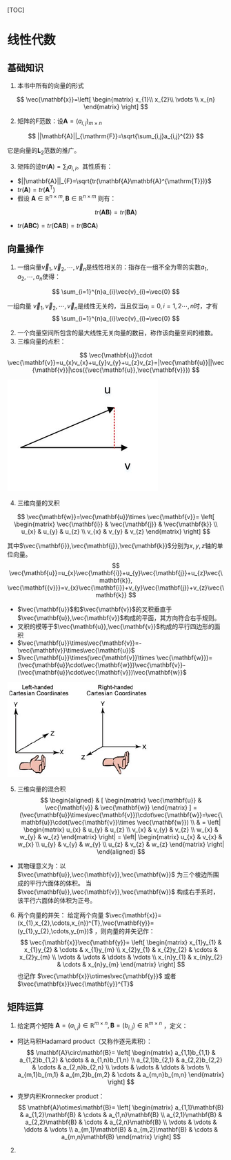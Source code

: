 [TOC]

# 线性代数

## 基础知识

1. 本书中所有的向量的形式

$$
\vec{\mathbf{x}}=\left[ \begin{matrix} x_{1}\\ x_{2}\\ \vdots \\ x_{n} \end{matrix} \right]
$$



2. 矩阵的$\mathrm{F}$范数：设$\mathbf{A}=(a_{i,j})_{m \times n}$

$$
||\mathbf{A}||_{\mathrm{F}}=\sqrt{\sum_{i,j}a_{i,j}^{2}}
$$

它是向量的$\mathbf{L}_{2}$范数的推广。

3. 矩阵的迹$tr(\mathbf{A})=\sum_{i}a_{i,i}$。其性质有：

- $||\mathbf{A}||_{F}=\sqrt{tr(\mathbf{A}\mathbf{A}^{\mathrm{T}})}$
- $tr(\mathbf{A})=tr(\mathbf{A}^{\mathrm{T}})$
- 假设 $\mathbf{A}\in\mathbb{R}^{n\times m},\mathbf{B}\in\mathbb{R}^{n\times m}$ 则有：

$$
tr(\mathbf{AB})=tr(\mathbf{BA})
$$
- $tr(\mathbf{ABC})=tr(\mathbf{CAB})=tr(\mathbf{BCA})$

## 向量操作

1. 一组向量$\vec{v}_{1}, \vec{v}_{2},\cdots,\vec{v}_{n}$是线性相关的：指存在一组不全为零的实数$a_{1},a_{2},\cdots,a_{n}$使得：

$$
\sum_{i=1}^{n}a_{i}\vec{v}_{i}=\vec{0}
$$

一组向量 $\vec{v}_{1}, \vec{v}_{2},\cdots,\vec{v}_{n}$是线性无关的，当且仅当$a_{i}=0,i=1,2\cdots,n$时，才有
$$
\sum_{i=1}^{n}a_{i}\vec{v}_{i}=\vec{0}
$$


2. 一个向量空间所包含的最大线性无关向量的数目，称作该向量空间的维数。
3. 三维向量的点积：

$$
\vec{\mathbf{u}}\cdot \vec{\mathbf{v}}=u_{x}v_{x}+u_{y}v_{y}+u_{z}v_{z}=|\vec{\mathbf{u}}||\vec{\mathbf{v}}|\cos({\vec{\mathbf{u}},\vec{\mathbf{v}}})
$$





![dot](dot.png)

4. 三维向量的叉积

$$
\vec{\mathbf{w}}=\vec{\mathbf{u}}\times \vec{\mathbf{v}}=
\left[ 
\begin{matrix} 
\vec{\mathbf{i}} & \vec{\mathbf{j}} & \vec{\mathbf{k}} \\
u_{x} & u_{y} & u_{z} \\
v_{x} & v_{y} & v_{z}
\end{matrix} 
\right]
$$

其中$\vec{\mathbf{i}},\vec{\mathbf{j}},\vec{\mathbf{k}}$分别为$x,y,z$轴的单位向量。
$$
\vec{\mathbf{u}}=u_{x}\vec{\mathbf{i}}+u_{y}\vec{\mathbf{j}}+u_{z}\vec{\mathbf{k}},
\vec{\mathbf{{v}}}=v_{x}\vec{\mathbf{i}}+v_{y}\vec{\mathbf{j}}+v_{z}\vec{\mathbf{k}}
$$

* $\vec{\mathbf{u}}$和$\vec{\mathbf{v}}$的叉积垂直于$\vec{\mathbf{u}},\vec{\mathbf{v}}$构成的平面，其方向符合右手规则。
* 叉积的模等于$\vec{\mathbf{u}},\vec{\mathbf{v}}$构成的平行四边形的面积
* $\vec{\mathbf{u}}\times\vec{\mathbf{v}}=-\vec{\mathbf{v}}\times\vec{\mathbf{u}}$
* $\vec{\mathbf{u}}\times(\vec{\mathbf{v}}\times \vec{\mathbf{w}})=(\vec{\mathbf{u}}\cdot\vec{\mathbf{w}})\vec{\mathbf{v}}-(\vec{\mathbf{u}}\cdot\vec{\mathbf{v}})\vec{\mathbf{w}}$

![cross](cross.png)

5. 三维向量的混合积
$$
\begin{aligned}
& [ \begin{matrix} \vec{\mathbf{u}} & \vec{\mathbf{v}} & \vec{\mathbf{w}} \end{matrix} ] = (\vec{\mathbf{u}}\times\vec{\mathbf{v}})\cdot\vec{\mathbf{w}}=\vec{\mathbf{u}}\cdot(\vec{\mathbf{v}}\times \vec{\mathbf{w}}) \\
& = \left| \begin{matrix}
    u_{x} & u_{y} & u_{z} \\
    v_{x} & v_{y} & v_{z} \\
    w_{x} & w_{y} & w_{z}
\end{matrix} \right| = \left| \begin{matrix}
    u_{x} & v_{x} & w_{x} \\
    u_{y} & v_{y} & w_{y} \\
    u_{z} & v_{z} & w_{z}
\end{matrix} \right|
\end{aligned}
$$
* 其物理意义为：以 $\vec{\mathbf{u}},\vec{\mathbf{v}},\vec{\mathbf{w}}$ 为三个棱边所围成的平行六面体的体积。 当 $\vec{\mathbf{u}},\vec{\mathbf{v}},\vec{\mathbf{w}}$ 构成右手系时，该平行六面体的体积为正号。

6. 两个向量的并矢：
给定两个向量 $\vec{\mathbf{x}}=(x_{1},x_{2},\cdots,x_{n})^{T},\vec{\mathbf{y}}=(y_{1},y_{2},\cdots,y_{m})$ ，则向量的并矢记作：
$$
\vec{\mathbf{x}}\vec{\mathbf{y}}=
\left[
\begin{matrix}
    x_{1}y_{1} & x_{1}y_{2} & \cdots & x_{1}y_{m} \\
    x_{2}y_{1} & x_{2}y_{2} & \cdots & x_{2}y_{m} \\
    \vdots & \vdots & \ddots & \vdots \\
    x_{n}y_{1} & x_{n}y_{2} & \cdots & x_{n}y_{m} 
\end{matrix}
\right]
$$
也记作 $\vec{\mathbf{x}}\otimes\vec{\mathbf{y}}$ 或者 $\vec{\mathbf{x}}\vec{\mathbf{y}}^{T}$

## 矩阵运算
1. 给定两个矩阵 $\mathbf{A}=(a_{i,j})\in\mathbb{R}^{m\times n},\mathbf{B}=(b_{i,j})\in\mathbb{R}^{m\times n}$ ，定义：
* 阿达马积Hadamard product（又称作逐元素积）：
$$
\mathbf{A}\circ\mathbf{B}=
\left[
\begin{matrix}
    a_{1,1}b_{1,1} & a_{1,2}b_{1,2} & \cdots & a_{1,n}b_{1,n} \\
    a_{2,1}b_{2,1} & a_{2,2}b_{2,2} & \cdots & a_{2,n}b_{2,n} \\
    \vdots & \vdots & \ddots & \vdots \\
    a_{m,1}b_{m,1} & a_{m,2}b_{m,2} & \cdots & a_{m,n}b_{m,n}
\end{matrix}
\right]
$$

* 克罗内积Kronnecker product：
$$
\mathbf{A}\otimes\mathbf{B}=
\left[
\begin{matrix}
    a_{1,1}\mathbf{B} & a_{1,2}\mathbf{B} & \cdots & a_{1,n}\mathbf{B} \\
    a_{2,1}\mathbf{B} & a_{2,2}\mathbf{B} & \cdots & a_{2,n}\mathbf{B} \\
    \vdots & \vdots & \ddots & \vdots \\
    a_{m,1}\mathbf{B} & a_{m,2}\mathbf{B} & \cdots & a_{m,n}\mathbf{B}
\end{matrix}
\right]
$$

2. 

